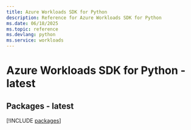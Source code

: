 ```yaml
---
title: Azure Workloads SDK for Python
description: Reference for Azure Workloads SDK for Python
ms.date: 06/18/2025
ms.topic: reference
ms.devlang: python
ms.service: workloads
---
```

# Azure Workloads SDK for Python - latest
## Packages - latest
[!INCLUDE [packages](workloads-index.md)]